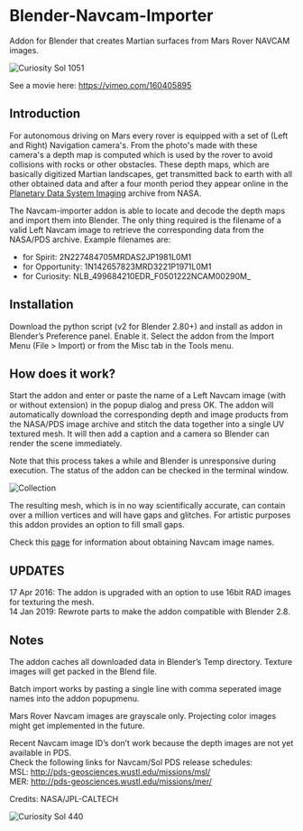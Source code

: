 # Blender-Navcam-Importer
Addon for Blender that creates Martian surfaces from Mars Rover NAVCAM images.

![Curiosity Sol 1051](http://i.imgur.com/DhUrzPi.jpg)

See a movie here: https://vimeo.com/160405895

## Introduction
For autonomous driving on Mars every rover is equipped with a set of (Left and Right) Navigation camera's. From the photo's made with these camera's a depth map is computed which is used by the rover to avoid collisions with rocks or other obstacles. These depth maps, which are basically digitized Martian landscapes, get transmitted back to earth with all other obtained data and after a four month period they appear online in the [Planetary Data System Imaging](http://pdsimg.jpl.nasa.gov) archive from NASA.
 
The Navcam-importer addon is able to locate and decode the depth maps and import them into Blender. The only thing required is the filename of a valid Left Navcam image to retrieve the corresponding data from the NASA/PDS archive. Example filenames are:  
- for Spirit:        2N227484705MRDAS2JP1981L0M1  
- for Opportunity:   1N142657823MRD3221P1971L0M1
- for Curiosity:     NLB_499684210EDR_F0501222NCAM00290M_

## Installation
Download the python script (v2 for Blender 2.80+) and install as addon in Blender’s Preference panel. Enable it.
Select the addon from the Import Menu (File > Import) or from the Misc tab in the Tools menu.

## How does it work?
Start the addon and enter or paste the name of a Left Navcam image (with or without extension) in the popup dialog and press OK. The addon will automatically download the corresponding depth and image products from the NASA/PDS image archive and stitch the data together into a single UV textured mesh. It will then add a caption and a camera so Blender can render the scene immediately.
  
Note that this process takes a while and Blender is unresponsive during execution. The status of the addon can be checked in the terminal window.

![Collection](http://i.imgur.com/gkcLyFg.jpg)

The resulting mesh, which is in no way scientifically accurate, can contain over a million vertices and will have gaps and glitches. For artistic purposes this addon provides an option to fill small gaps.

Check this [page](https://github.com/phaseIV/Blender-Navcam-Importer/wiki/Instructions) for information about obtaining Navcam image names.

## UPDATES
17 Apr 2016: The addon is upgraded with an option to use 16bit RAD images for texturing the mesh.  
14 Jan 2019: Rewrote parts to make the addon compatible with Blender 2.8.

## Notes
The addon caches all downloaded data in Blender’s Temp directory. Texture images will get packed in the Blend file.

Batch import works by pasting a single line with comma seperated image names into the addon popupmenu.

Mars Rover Navcam images are grayscale only. Projecting color images might get implemented in the future.

Recent Navcam image ID’s don’t work because the depth images are not yet available in PDS.  
Check the following links for Navcam/Sol PDS release schedules:  
MSL: http://pds-geosciences.wustl.edu/missions/msl/  
MER: http://pds-geosciences.wustl.edu/missions/mer/  

Credits: NASA/JPL-CALTECH

![Curiosity Sol 440](http://i.imgur.com/efAPdt2.jpg)
